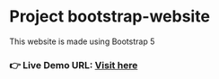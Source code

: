 # Project bootstrap-website
This website is made using Bootstrap 5
### **👉 Live Demo URL:** <a href="https://shreyash00007.github.io/bootstrap-website/">**Visit here** </a>
